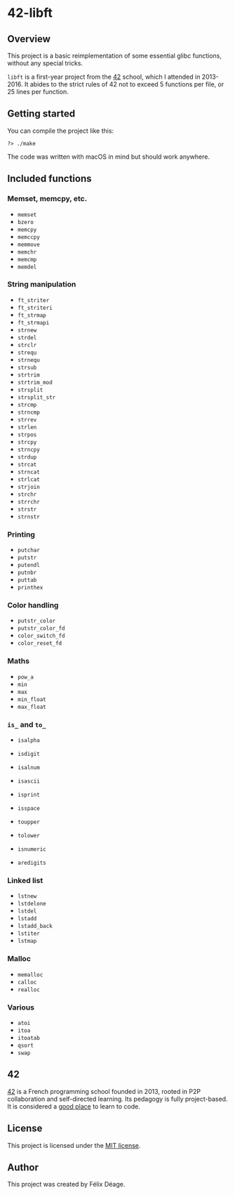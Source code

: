 # 42-libft

## Overview

This project is a basic reimplementation of some essential glibc functions, without any special tricks.

`libft` is a first-year project from the [42](#42) school, which I attended in 2013-2016. It abides to the strict rules of 42 not to exceed 5 functions per file, or 25 lines per function.


## Getting started

You can compile the project like this:
```
?> ./make
```

The code was written with macOS in mind but should work anywhere.


## Included functions

### Memset, memcpy, etc.

-   `memset`
-   `bzero`
-   `memcpy`
-   `memccpy`
-   `memmove`
-   `memchr`
-   `memcmp`
-   `memdel`


### String manipulation

-   `ft_striter`
-   `ft_striteri`
-   `ft_strmap`
-   `ft_strmapi`
-   `strnew`
-   `strdel`
-   `strclr`
-   `strequ`
-   `strnequ`
-   `strsub`
-   `strtrim`
-   `strtrim_mod`
-   `strsplit`
-   `strsplit_str`
-   `strcmp`
-   `strncmp`
-   `strrev`
-   `strlen`
-   `strpos`
-   `strcpy`
-   `strncpy`
-   `strdup`
-   `strcat`
-   `strncat`
-   `strlcat`
-   `strjoin`
-   `strchr`
-   `strrchr`
-   `strstr`
-   `strnstr`


### Printing

-   `putchar`
-   `putstr`
-   `putendl`
-   `putnbr`
-   `puttab`
-   `printhex`


### Color handling

-   `putstr_color`
-   `putstr_color_fd`
-   `color_switch_fd`
-   `color_reset_fd`


### Maths

-   `pow_a`
-   `min`
-   `max`
-   `min_float`
-   `max_float`


### `is_` and `to_`

-   `isalpha`
-   `isdigit`
-   `isalnum`
-   `isascii`
-   `isprint`
-   `isspace`
-   `toupper`
-   `tolower`

-   `isnumeric`
-   `aredigits`


### Linked list

-   `lstnew`
-   `lstdelone`
-   `lstdel`
-   `lstadd`
-   `lstadd_back`
-   `lstiter`
-   `lstmap`


### Malloc

-   `memalloc`
-   `calloc`
-   `realloc`


### Various

-   `atoi`
-   `itoa`
-   `itoatab`
-   `qsort`
-   `swap`


## 42

[42](https://www.42.fr) is a French programming school founded in 2013, rooted in P2P collaboration and self-directed learning. Its pedagogy is fully project-based. It is considered a [good place](https://twitter.com/paulg/status/847844863727087616) to learn to code.


## License

This project is licensed under the [MIT license](LICENSE).


## Author

This project was created by Félix Déage.
